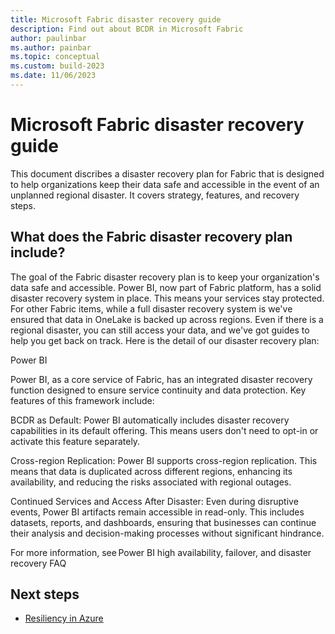 ```yaml
---
title: Microsoft Fabric disaster recovery guide
description: Find out about BCDR in Microsoft Fabric 
author: paulinbar
ms.author: painbar
ms.topic: conceptual
ms.custom: build-2023
ms.date: 11/06/2023
---
```


# Microsoft Fabric disaster recovery guide

This document discribes a disaster recovery plan for Fabric that is designed to help organizations keep their data safe and accessible in the event of an unplanned regional disaster. It covers strategy, features, and recovery steps.

## What does the Fabric disaster recovery plan include?

The goal of the Fabric disaster recovery plan is to keep your organization's data safe and accessible. Power BI, now part of Fabric platform, has a solid disaster recovery system in place. This means your services stay protected. For other Fabric items, while a full disaster recovery system is we've ensured that data in OneLake is backed up across regions. Even if there is a regional disaster, you can still access your data, and we've got guides to help you get back on track. Here is the detail of our disaster recovery plan: 

 

Power BI 

Power BI, as a core service of Fabric, has an integrated disaster recovery function designed to ensure service continuity and data protection. Key features of this framework include: 

BCDR as Default: Power BI automatically includes disaster recovery capabilities in its default offering. This means users don't need to opt-in or activate this feature separately. 

Cross-region Replication: Power BI supports cross-region replication. This means that data is duplicated across different regions, enhancing its availability, and reducing the risks associated with regional outages. 

Continued Services and Access After Disaster: Even during disruptive events, Power BI artifacts remain accessible in read-only. This includes datasets, reports, and dashboards, ensuring that businesses can continue their analysis and decision-making processes without significant hindrance. 

 

For more information, see Power BI high availability, failover, and disaster recovery FAQ 


## Next steps

* [Resiliency in Azure](/azure/availability-zones/overview)